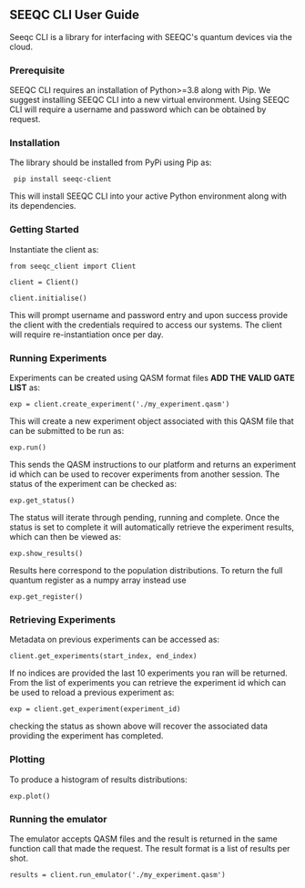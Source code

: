 
## SEEQC CLI User Guide

Seeqc CLI is a library for interfacing with SEEQC's quantum devices via the cloud.

### Prerequisite
SEEQC CLI requires an installation of Python>=3.8 along with Pip. We suggest installing SEEQC CLI into a new virtual environment.
Using SEEQC CLI will require a username and password which can be obtained by request.

### Installation
The library should be installed from PyPi using Pip as:
````
 pip install seeqc-client
 ````
This will install SEEQC CLI into your active Python environment along with its dependencies.
### Getting Started
Instantiate the client as:

````
from seeqc_client import Client

client = Client()

client.initialise()
````
This will prompt username and password entry and upon success provide the client with the credentials required to access our systems. The client will require re-instantiation once per day.
### Running Experiments
Experiments can be created using QASM format files **ADD THE VALID GATE LIST** as:
````
exp = client.create_experiment('./my_experiment.qasm')
````
This will create a new experiment object associated with this QASM file that can be submitted to be run as:
````
exp.run()
````
This sends the QASM instructions to our platform and returns an experiment id which can be used to recover experiments from another session.
The status of the experiment can be checked as:
````
exp.get_status()
````
The status will iterate through pending, running and complete. Once the status is set to complete it will automatically retrieve the experiment results, which can then be viewed as:
````
exp.show_results()
````
Results here correspond to the population distributions. To return the full quantum register as a numpy array instead use
````
exp.get_register()
````
### Retrieving Experiments
Metadata on previous experiments can be accessed as:
````
client.get_experiments(start_index, end_index)
````
If no indices are provided the last 10 experiments you ran will be returned.
From the list of experiments you can retrieve the experiment id which can be used to reload a previous experiment as:
````
exp = client.get_experiment(experiment_id)
````
checking the status as shown above will recover the associated data providing the experiment has completed.

### Plotting
To produce a histogram of results distributions:
````
exp.plot()
````

### Running the emulator
The emulator accepts QASM files and the result is returned in the same function call that made the request.
The result format is a list of results per shot.
````
results = client.run_emulator('./my_experiment.qasm')
````
